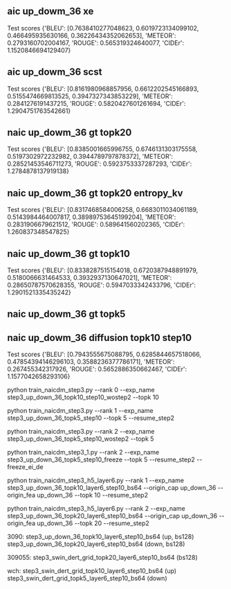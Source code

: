## aic up_dowm_36 xe
Test scores {'BLEU': [0.7638410277048623, 0.6019723134099102, 0.466495935630166, 0.36226434352062653], 'METEOR': 0.2793160702004167, 'ROUGE': 0.565319324640077, 'CIDEr': 1.1520846694129407}

## aic up_dowm_36 scst
Test scores {'BLEU': [0.8161980968857956, 0.6612202545166893, 0.5155474669813525, 0.3947327343853229], 'METEOR': 0.2841276191437215, 'ROUGE': 0.5820427601261694, 'CIDEr': 1.2904751763542661}

## naic up_dowm_36 gt topk20
Test scores {'BLEU': [0.8385001665996755, 0.6746131303175558, 0.5197302972232982, 0.3944789797878372], 'METEOR': 0.28521453546711273, 'ROUGE': 0.5923753337287293, 'CIDEr': 1.2784878137919138}

## naic up_dowm_36 gt topk20 entropy_kv
Test scores {'BLEU': [0.8317468584006258, 0.6683011034061189, 0.5143984464007817, 0.38989753645199204], 'METEOR': 0.2831906679621512, 'ROUGE': 0.589641560202365, 'CIDEr': 1.260837348547825}

## naic up_dowm_36 gt topk10
Test scores {'BLEU': [0.8338287515154018, 0.6720387948891979, 0.5180066631464533, 0.3932937130647021], 'METEOR': 0.28650787570628355, 'ROUGE': 0.5947033342433796, 'CIDEr': 1.2901521335435242}

## naic up_dowm_36 gt topk5

## naic up_dowm_36 diffusion topk10 step10
Test scores {'BLEU': [0.7943555675088795, 0.6285844657518066, 0.47854394146296103, 0.3588236377786171], 'METEOR': 0.267455342317926, 'ROUGE': 0.5652886350662467, 'CIDEr': 1.1577042658293106}


python train_naicdm_step3.py --rank 0 --exp_name step3_up_down_36_topk10_step10_wostep2 --topk 10

python train_naicdm_step3.py --rank 1 --exp_name step3_up_down_36_topk5_step10 --topk 5 --resume_step2

python train_naicdm_step3.py --rank 2 --exp_name step3_up_down_36_topk5_step10_wostep2 --topk 5

python train_naicdm_step3_1.py --rank 2 --exp_name step3_up_down_36_topk5_step10_freeze --topk 5 --resume_step2 --freeze_ei_de



python train_naicdm_step3_h5_layer6.py --rank 1 --exp_name step3_up_down_36_topk10_layer6_step10_bs64 --origin_cap up_down_36 --origin_fea up_down_36 --topk 10 --resume_step2

python train_naicdm_step3_h5_layer6.py --rank 2 --exp_name step3_up_down_36_topk20_layer6_step10_bs64 --origin_cap up_down_36 --origin_fea up_down_36 --topk 20 --resume_step2

3090: step3_up_down_36_topk10_layer6_step10_bs64 (up, bs128) 
    step3_up_down_36_topk20_layer6_step10_bs64 (down, bs128)

309055: step3_swin_dert_grid_topk20_layer6_step10_bs64 (bs128)

wch: step3_swin_dert_grid_topk10_layer6_step10_bs64 (up)
    step3_swin_dert_grid_topk5_layer6_step10_bs64 (down)
